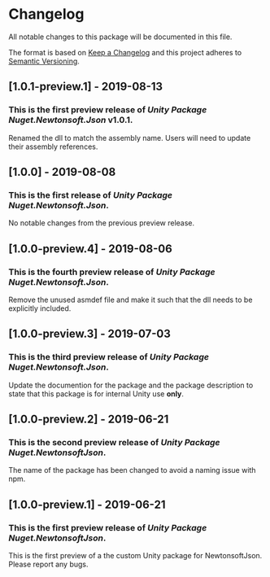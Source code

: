 # Changelog
All notable changes to this package will be documented in this file.

The format is based on [Keep a Changelog](http://keepachangelog.com/en/1.0.0/)
and this project adheres to [Semantic Versioning](http://semver.org/spec/v2.0.0.html).

## [1.0.1-preview.1] - 2019-08-13

### This is the first preview release of *Unity Package Nuget.Newtonsoft.Json* v1.0.1.

Renamed the dll to match the assembly name. Users will need to update their assembly references.

## [1.0.0] - 2019-08-08

### This is the first release of *Unity Package Nuget.Newtonsoft.Json*.

No notable changes from the previous preview release.

## [1.0.0-preview.4] - 2019-08-06

### This is the fourth preview release of *Unity Package Nuget.Newtonsoft.Json*.

Remove the unused asmdef file and make it such that the dll needs to be explicitly included.

## [1.0.0-preview.3] - 2019-07-03

### This is the third preview release of *Unity Package Nuget.Newtonsoft.Json*.

Update the documention for the package and the package description to state that this package is for internal Unity use __only__.

## [1.0.0-preview.2] - 2019-06-21

### This is the second preview release of *Unity Package Nuget.NewtonsoftJson*.

The name of the package has been changed to avoid a naming issue with npm.

## [1.0.0-preview.1] - 2019-06-21

### This is the first preview release of *Unity Package Nuget.NewtonsoftJson*.

This is the first preview of a the custom Unity package for NewtonsoftJson. Please report any bugs.
